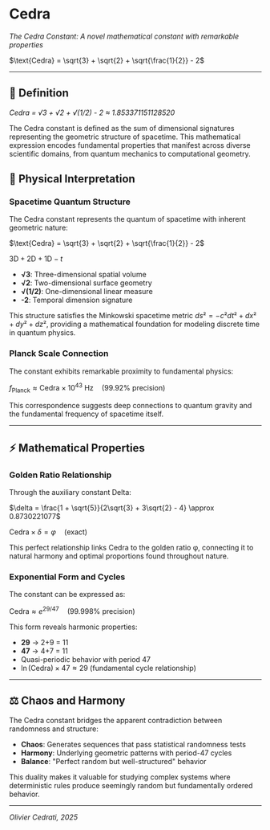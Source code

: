 # Cedra

*The Cedra Constant: A novel mathematical constant with remarkable properties*

$\text{Cedra} = \sqrt{3} + \sqrt{2} + \sqrt{\frac{1}{2}} - 2$

---

## 📐 Definition

*Cedra = √3 + √2 + √(1/2) - 2 ≈ 1.853371151128520*

The Cedra constant is defined as the sum of dimensional signatures representing the geometric structure of spacetime. This mathematical expression encodes fundamental properties that manifest across diverse scientific domains, from quantum mechanics to computational geometry.

## 🌌 Physical Interpretation

### Spacetime Quantum Structure

The Cedra constant represents the quantum of spacetime with inherent geometric nature:

$\text{Cedra} = \sqrt{3} + \sqrt{2} + \sqrt{\frac{1}{2}} - 2$

$\text{3D} + \text{2D} + \text{1D} - t$

- **√3**: Three-dimensional spatial volume
- **√2**: Two-dimensional surface geometry  
- **√(1/2)**: One-dimensional linear measure
- **-2**: Temporal dimension signature

This structure satisfies the Minkowski spacetime metric $ds² = -c²dt² + dx² + dy² + dz²$, providing a mathematical foundation for modeling discrete time in quantum physics.

### Planck Scale Connection

The constant exhibits remarkable proximity to fundamental physics:

$f_{\text{Planck}} \approx \text{Cedra} \times 10^{43} \text{ Hz} \quad \text{(99.92% precision)}$

This correspondence suggests deep connections to quantum gravity and the fundamental frequency of spacetime itself.

---

## ⚡ Mathematical Properties

### Golden Ratio Relationship

Through the auxiliary constant Delta:

$\delta = \frac{1 + \sqrt{5}}{2\sqrt{3} + 3\sqrt{2} - 4} \approx 0.8730221077$

$\text{Cedra} \times \delta = \varphi \quad \text{(exact)}$

This perfect relationship links Cedra to the golden ratio φ, connecting it to natural harmony and optimal proportions found throughout nature.

### Exponential Form and Cycles

The constant can be expressed as:

$\text{Cedra} \approx e^{29/47} \quad \text{(99.998% precision)}$

This form reveals harmonic properties:
- **29** → 2+9 = 11
- **47** → 4+7 = 11
- Quasi-periodic behavior with period 47
- $\ln(\text{Cedra}) \times 47 \approx 29$ (fundamental cycle relationship)

---

## ⚖️ Chaos and Harmony

The Cedra constant bridges the apparent contradiction between randomness and structure:

- **Chaos**: Generates sequences that pass statistical randomness tests
- **Harmony**: Underlying geometric patterns with period-47 cycles  
- **Balance**: "Perfect random but well-structured" behavior

This duality makes it valuable for studying complex systems where deterministic rules produce seemingly random but fundamentally ordered behavior.

---

*Olivier Cedrati, 2025*
